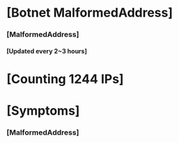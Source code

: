 # [Botnet MalformedAddress]
### [MalformedAddress]
#### [Updated every 2~3 hours]

# [Counting 1244 IPs]

# [Symptoms] 
###   [MalformedAddress]

